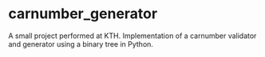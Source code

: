# carnumber_generator
A small project performed at KTH. Implementation of a carnumber validator and generator using a binary tree in Python. 
